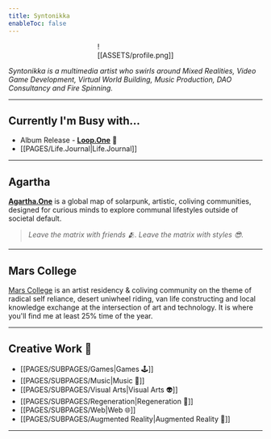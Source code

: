 ```yaml
---
title: Syntonikka
enableToc: false
---
```


<div style="width: 30%; margin: 0 auto">

![[ASSETS/profile.png]]

</div>

*Syntonikka is a multimedia artist who swirls around Mixed Realities, Video Game Development, Virtual World Building, Music Production, DAO Consultancy and Fire Spinning.*

----
## Currently I'm Busy with...

- Album Release - [**Loop.One**](https://syntonikka.bandcamp.com/album/loop-one) 🎉
- [[PAGES/Life.Journal|Life.Journal]]
-------
## Agartha

**[Agartha.One](https://agartha.one)** is a global map of solarpunk, artistic, coliving communities, designed for curious minds to explore communal lifestyles outside of societal default.
> *Leave the matrix with friends 🫂. Leave the matrix with styles 😎.*

----
## Mars College
[Mars College](https://mars.college/) is an artist residency & coliving community on the theme of radical self reliance, desert uniwheel riding, van life constructing and local knowledge exchange at the intersection of art and technology. It is where you'll find me at least 25% time of the year.

----
## Creative Work 🦭
- [[PAGES/SUBPAGES/Games|Games 🕹️]]
- [[PAGES/SUBPAGES/Music|Music 🎹]]
- [[PAGES/SUBPAGES/Visual Arts|Visual Arts 👽]]
- [[PAGES/SUBPAGES/Regeneration|Regeneration 🌱]]
- [[PAGES/SUBPAGES/Web|Web 🌐]]
- [[PAGES/SUBPAGES/Augmented Reality|Augmented Reality 👻]]

----
